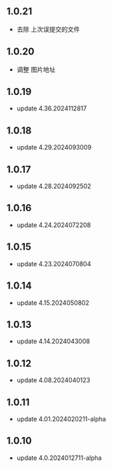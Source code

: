 ## 1.0.21
* 去除 上次误提交的文件

## 1.0.20
* 调整 图片地址

## 1.0.19
* update 4.36.2024112817

## 1.0.18
* update 4.29.2024093009

## 1.0.17
* update 4.28.2024092502

## 1.0.16
* update 4.24.2024072208

## 1.0.15
* update 4.23.2024070804

## 1.0.14
* update 4.15.2024050802

## 1.0.13
* update 4.14.2024043008

## 1.0.12
* update 4.08.2024040123

## 1.0.11
* update 4.01.2024020211-alpha

## 1.0.10
* update 4.0.2024012711-alpha

